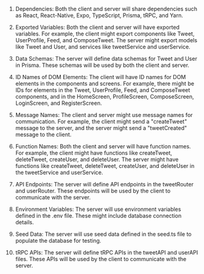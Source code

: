 1. Dependencies: Both the client and server will share dependencies such as React, React-Native, Expo, TypeScript, Prisma, tRPC, and Yarn.

2. Exported Variables: Both the client and server will have exported variables. For example, the client might export components like Tweet, UserProfile, Feed, and ComposeTweet. The server might export models like Tweet and User, and services like tweetService and userService.

3. Data Schemas: The server will define data schemas for Tweet and User in Prisma. These schemas will be used by both the client and server.

4. ID Names of DOM Elements: The client will have ID names for DOM elements in the components and screens. For example, there might be IDs for elements in the Tweet, UserProfile, Feed, and ComposeTweet components, and in the HomeScreen, ProfileScreen, ComposeScreen, LoginScreen, and RegisterScreen.

5. Message Names: The client and server might use message names for communication. For example, the client might send a "createTweet" message to the server, and the server might send a "tweetCreated" message to the client.

6. Function Names: Both the client and server will have function names. For example, the client might have functions like createTweet, deleteTweet, createUser, and deleteUser. The server might have functions like createTweet, deleteTweet, createUser, and deleteUser in the tweetService and userService.

7. API Endpoints: The server will define API endpoints in the tweetRouter and userRouter. These endpoints will be used by the client to communicate with the server.

8. Environment Variables: The server will use environment variables defined in the .env file. These might include database connection details.

9. Seed Data: The server will use seed data defined in the seed.ts file to populate the database for testing.

10. tRPC APIs: The server will define tRPC APIs in the tweetAPI and userAPI files. These APIs will be used by the client to communicate with the server.
